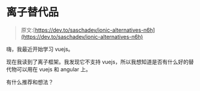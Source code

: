 # 离子替代品

> 原文:[https://dev.to/saschadev/ionic-alternatives-n6h](https://dev.to/saschadev/ionic-alternatives-n6h)

嗨，我最近开始学习 vuejs。

现在我读到了离子框架。我发现它不支持 vuejs，所以我想知道是否有什么好的替代物可以用在 vuejs 和 angular 上。

有什么推荐和想法？